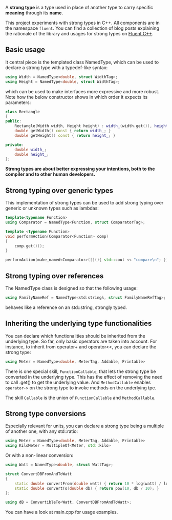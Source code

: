 A **strong type** is a type used in place of another type to carry specific **meaning** through its **name**.

This project experiments with strong types in C++. All components are in the namespace `fluent`. You can find a collection of blog posts explaining the rationale of the library and usages for strong types on [Fluent C++](https://www.fluentcpp.com/2016/12/08/strong-types-for-strong-interfaces/).

## Basic usage

It central piece is the templated class NamedType, which can be used to declare a strong type with a typedef-like syntax:

```cpp
using Width = NamedType<double, struct WidthTag>;
using Height = NamedType<double, struct WidthTag>;
```

which can be used to make interfaces more expressive and more robust.
Note how the below constructor shows in which order it expects its parameters:

```cpp
class Rectangle
{
public:
    Rectangle(Width width, Height height) : width_(width.get()), height_(height.get()) {}
    double getWidth() const { return width_; }
    double getHeight() const { return height_; }

private:
    double width_;
    double height_;
};
```

**Strong types are about better expressing your intentions, both to the compiler and to other human developers.**

## Strong typing over generic types

This implementation of strong types can be used to add strong typing over generic or unknown types such as lambdas:

```cpp
template<typename Function>
using Comparator = NamedType<Function, struct ComparatorTag>;

template <typename Function>
void performAction(Comparator<Function> comp)
{
    comp.get()();
}

performAction(make_named<Comparator>([](){ std::cout << "compare\n"; }));
```

## Strong typing over references

The NamedType class is designed so that the following usage:

```cpp
using FamilyNameRef = NamedType<std:string&, struct FamilyNameRefTag>;
```

behaves like a reference on an std::string, strongly typed.

## Inheriting the underlying type functionalities

You can declare which functionalities should be inherited from the underlying type. So far, only basic operators are taken into account.
For instance, to inherit from operator+ and operator<<, you can declare the strong type:

```cpp
using Meter = NamedType<double, MeterTag, Addable, Printable>
```

There is one special skill, `FunctionCallable`, that lets the strong type be converted in the underlying type. This has the effect of removing the need to call .get() to get the underlying value. And `MethodCallable` enables `operator->` on the strong type to invoke methods on the underlying tpe.

The skill `Callable` is the union of `FunctionCallable` and `MethodCallable`.


## Strong type conversions

Especially relevant for units, you can declare a strong type being a multiple of another one, with any std::ratio:

```cpp
using Meter = NamedType<double, MeterTag, Addable, Printable>
using KiloMeter = MultipleOf<Meter, std::kilo>
```

Or with a non-linear conversion:

```cpp
using Watt = NamedType<double, struct WattTag>;

struct ConvertDBFromAndToWatt
{
    static double convertFrom(double watt) { return 10 * log(watt) / log(10); }
    static double convertTo(double db) { return pow(10, db / 10); }
};

using dB = ConvertibleTo<Watt, ConvertDBFromAndToWatt>;
```

You can have a look at main.cpp for usage examples.
